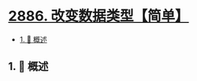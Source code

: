 # [2886. 改变数据类型【简单】](https://github.com/tnotesjs/TNotes.leetcode/tree/main/notes/2886.%20%E6%94%B9%E5%8F%98%E6%95%B0%E6%8D%AE%E7%B1%BB%E5%9E%8B%E3%80%90%E7%AE%80%E5%8D%95%E3%80%91)

<!-- region:toc -->

- [1. 📝 概述](#1--概述)

<!-- endregion:toc -->

## 1. 📝 概述
